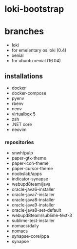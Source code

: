 # loki-bootstrap

# branches
 - loki
  - for emelentary os loki (0.4)
 - xenial
  - for ubuntu xenial (16.04)

## installations
 - docker
 - docker-compose
 - pyenv
 - rbenv
 - nenv
 - virtualbox 5
 - zsh
 - .NET core
 - neovim

### repositories
 - snwh/pulp
  - paper-gtk-theme
  - paper-icon-theme
  - paper-cursor-theme
 - noobslab/apps
  - indicator-synapse
 - webupd8team/java
  - oracle-java6-installer
  - oracle-java7-installer
  - oracle-java8-installer
  - oracle-java9-installer
  - oracle-java8-set-default
 - webupd8team/sublime-text-3
  - sublime-test-installer
 - nomacs/daily
  - nomacs
 - synapse-core/ppa
  - synapse
